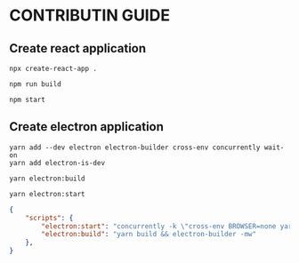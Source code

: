 # CONTRIBUTIN GUIDE

## Create react application

```shell
npx create-react-app .
```

```shell
npm run build
```

```shell
npm start
```

## Create electron application

```shell
yarn add --dev electron electron-builder cross-env concurrently wait-on
yarn add electron-is-dev
```

```shell
yarn electron:build
```

```shell
yarn electron:start
```

```json
{
    "scripts": {
        "electron:start": "concurrently -k \"cross-env BROWSER=none yarn start\" \"wait-on http://localhost:3000 && electron .\"",
        "electron:build": "yarn build && electron-builder -mw"
    },
}
```
